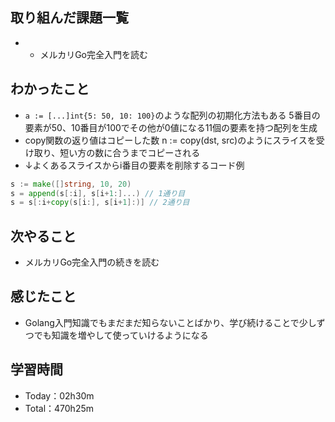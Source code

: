 ## 取り組んだ課題一覧
- - メルカリGo完全入門を読む
 
## わかったこと
- `a := [...]int{5: 50, 10: 100}`のような配列の初期化方法もある 5番目の要素が50、10番目が100でその他が0値になる11個の要素を持つ配列を生成
- copy関数の返り値はコピーした数 n := copy(dst, src)のようにスライスを受け取り、短い方の数に合うまでコピーされる
- ↓よくあるスライスからi番目の要素を削除するコード例
```go
s := make([]string, 10, 20)
s = append(s[:i], s[i+1:]...) // 1通り目
s = s[:i+copy(s[i:], s[i+1]:)] // 2通り目
```

## 次やること
- メルカリGo完全入門の続きを読む

## 感じたこと
- Golang入門知識でもまだまだ知らないことばかり、学び続けることで少しずつでも知識を増やして使っていけるようになる

## 学習時間
- Today：02h30m
- Total：470h25m
